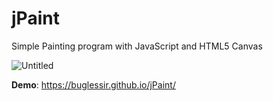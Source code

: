 # jPaint
Simple Painting program with JavaScript and HTML5 Canvas

![Untitled](https://user-images.githubusercontent.com/23656061/202905870-90a1820f-e93e-4ac9-8ca9-58e05bcd284a.jpg)


**Demo**: https://buglessir.github.io/jPaint/
